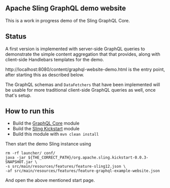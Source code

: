 Apache Sling GraphQL demo website
----

This is a work in progress demo of the Sling GraphQL Core.

## Status

A first version is implemented with server-side GraphQL queries to demonstrate the simple
content aggregation that that provides, along with client-side Handlebars templates for
the demo.

http://localhost:8080/content/graphql-website-demo.html is the entry point, after starting
this as described below.

The GraphQL schemas and `DataFetchers` that have been implemented will be usable for more
traditional client-side GraphQL queries as well, once that's setup.

## How to run this

* Build the [GraphQL Core](https://github.com/apache/sling-org-apache-sling-graphql-core/) module
* Build the [Sling Kickstart](https://github.com/apache/sling-org-apache-sling-kickstart) module
* Build this module with `mvn clean install`

Then start the demo Sling instance using

    rm -rf launcher/ conf/
    java -jar ${THE_CORRECT_PATH}/org.apache.sling.kickstart-0.0.3-SNAPSHOT.jar \
    -s src/main/resources/features/feature-sling12.json \
    -af src/main/resources/features/feature-graphql-example-website.json 

And open the above mentioned start page.
